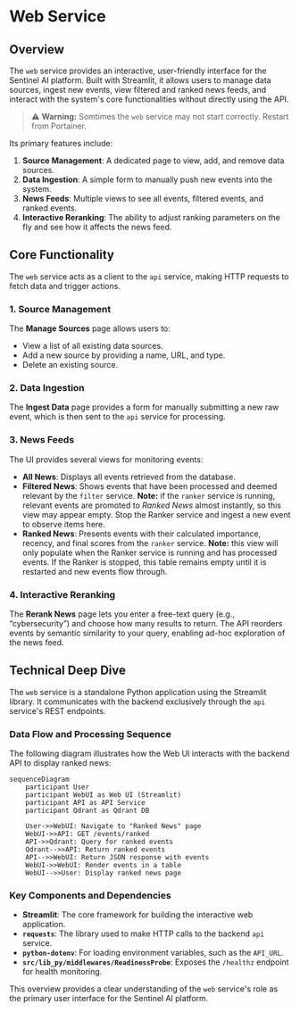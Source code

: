 # Web Service

## Overview

The `web` service provides an interactive, user-friendly interface for the Sentinel AI platform. Built with Streamlit, it allows users to manage data sources, ingest new events, view filtered and ranked news feeds, and interact with the system's core functionalities without directly using the API.

> ⚠️ **Warning:** Somtimes the `web` service may not start correctly. Restart from Portainer.


Its primary features include:
1.  **Source Management**: A dedicated page to view, add, and remove data sources.
2.  **Data Ingestion**: A simple form to manually push new events into the system.
3.  **News Feeds**: Multiple views to see all events, filtered events, and ranked events.
4.  **Interactive Reranking**: The ability to adjust ranking parameters on the fly and see how it affects the news feed.

## Core Functionality

The `web` service acts as a client to the `api` service, making HTTP requests to fetch data and trigger actions.

### 1. Source Management
The **Manage Sources** page allows users to:
*   View a list of all existing data sources.
*   Add a new source by providing a name, URL, and type.
*   Delete an existing source.

### 2. Data Ingestion
The **Ingest Data** page provides a form for manually submitting a new raw event, which is then sent to the `api` service for processing.

### 3. News Feeds
The UI provides several views for monitoring events:
*   **All News**: Displays all events retrieved from the database.
*   **Filtered News**: Shows events that have been processed and deemed relevant by the `filter` service. **Note:** if the `ranker` service is running, relevant events are promoted to *Ranked News* almost instantly, so this view may appear empty. Stop the Ranker service and ingest a new event to observe items here.
*   **Ranked News**: Presents events with their calculated importance, recency, and final scores from the `ranker` service. **Note:** this view will only populate when the Ranker service is running and has processed events. If the Ranker is stopped, this table remains empty until it is restarted and new events flow through.

### 4. Interactive Reranking
The **Rerank News** page lets you enter a free-text query (e.g., “cybersecurity”) and choose how many results to return. The API reorders events by semantic similarity to your query, enabling ad-hoc exploration of the news feed.

## Technical Deep Dive

The `web` service is a standalone Python application using the Streamlit library. It communicates with the backend exclusively through the `api` service's REST endpoints.

### Data Flow and Processing Sequence

The following diagram illustrates how the Web UI interacts with the backend API to display ranked news:

```mermaid
sequenceDiagram
    participant User
    participant WebUI as Web UI (Streamlit)
    participant API as API Service
    participant Qdrant as Qdrant DB

    User->>WebUI: Navigate to "Ranked News" page
    WebUI->>API: GET /events/ranked
    API->>Qdrant: Query for ranked events
    Qdrant-->>API: Return ranked events
    API-->>WebUI: Return JSON response with events
    WebUI->>WebUI: Render events in a table
    WebUI-->>User: Display ranked news page
```

### Key Components and Dependencies

*   **Streamlit**: The core framework for building the interactive web application.
*   **`requests`**: The library used to make HTTP calls to the backend `api` service.
*   **`python-dotenv`**: For loading environment variables, such as the `API_URL`.
*   **`src/lib_py/middlewares/ReadinessProbe`**: Exposes the `/healthz` endpoint for health monitoring.

This overview provides a clear understanding of the `web` service's role as the primary user interface for the Sentinel AI platform.
